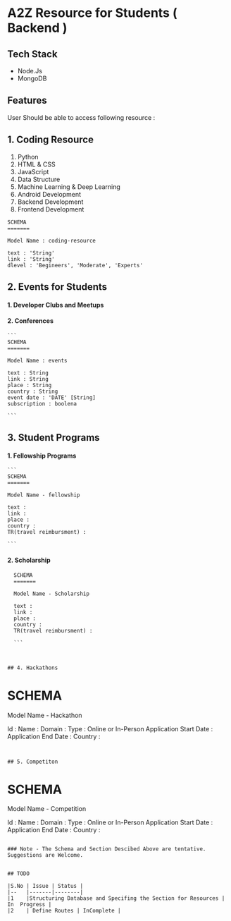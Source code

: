 # A2Z Resource for Students ( Backend )

## Tech Stack 
- Node.Js
- MongoDB

## Features

 User Should be able to access following resource : 

## 1. Coding Resource  
   
   1. Python
   2. HTML & CSS
   3. JavaScript
   4. Data Structure
   5. Machine Learning & Deep Learning
   6. Android Development
   7. Backend Development
   8. Frontend Development

   ```
   SCHEMA 
   =======

   Model Name : coding-resource

   text : 'String' 
   link : 'String'
   dlevel : 'Begineers', 'Moderate', 'Experts'
   
   ```
    
## 2.  Events for Students

#### 1. Developer Clubs and Meetups

#### 2. Conferences

    ```
    SCHEMA 
    =======

    Model Name : events
    
    text : String
    link : String
    place : String
    country : String
    event date : 'DATE' [String]
    subscription : boolena 

    ```

## 3. Student Programs 
    
#### 1. Fellowship Programs

    ```
    SCHEMA
    =======

    Model Name - fellowship 

    text : 
    link : 
    place :
    country :
    TR(travel reimbursment) : 

    ```

#### 2. Scholarship

  ```
    SCHEMA
    =======

    Model Name - Scholarship

    text : 
    link : 
    place :
    country :
    TR(travel reimbursment) : 

    ```



## 4. Hackathons

```
SCHEMA 
=======

Model Name - Hackathon

Id : 
Name : 
Domain : 
Type : Online or In-Person
Application Start Date : 
Application End Date : 
Country : 

```


## 5. Competiton

```
SCHEMA
=======

Model Name - Competition

Id : 
Name : 
Domain : 
Type : Online or In-Person
Application Start Date : 
Application End Date : 
Country : 

```

### Note - The Schema and Section Descibed Above are tentative. Suggestions are Welcome.


## TODO 

|S.No | Issue | Status | 
|--   |-------|--------|
|1    |Structuring Database and Specifing the Section for Resources | In  Progress |
|2    | Define Routes | InComplete | 

